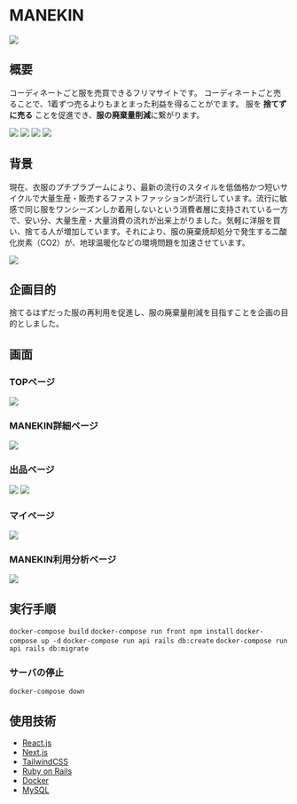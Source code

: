 # MANEKIN
![](https://i.imgur.com/8ALNb8m.jpg)

## 概要
コーディネートごと服を売買できるフリマサイトです。
コーディネートごと売ることで、1着ずつ売るよりもまとまった利益を得ることがでます。
服を **捨てずに売る** ことを促進でき、**服の廃棄量削減**に繋がります。

![](https://i.imgur.com/1JA6eWR.jpg)
![](https://i.imgur.com/2flcDUn.png)
![](https://i.imgur.com/Qf83goz.png)
![](https://i.imgur.com/zTql0C8.png)

## 背景
 現在、衣服のプチプラブームにより、最新の流行のスタイルを低価格かつ短いサイクルで大量生産・販売するファストファッションが流行しています。流行に敏感で同じ服をワンシーズンしか着用しないという消費者層に支持されている一方で、安い分、大量生産・大量消費の流れが出来上がりました。気軽に洋服を買い、捨てる人が増加しています。それにより、服の廃棄焼却処分で発生する二酸化炭素（CO2）が、地球温暖化などの環境問題を加速させています。

![](https://i.imgur.com/tqBtkbm.png)

## 企画目的
捨てるはずだった服の再利用を促進し、服の廃棄量削減を目指すことを企画の目的としました。

## 画面
### TOPページ
![](https://i.imgur.com/iRR6drG.jpg)
### MANEKIN詳細ページ
![](https://i.imgur.com/hlIsuOb.png)
### 出品ページ
![](https://i.imgur.com/8NkXKbM.png)
![](https://i.imgur.com/znw37JS.png)
### マイページ
![](https://i.imgur.com/Y3RRt0m.png)
### MANEKIN利用分析ページ
![](https://i.imgur.com/AFzGafm.png)

## 実行手順
`docker-compose build`
`docker-compose run front npm install`
`docker-compose up -d`
`docker-compose run api rails db:create`
`docker-compose run api rails db:migrate`
### サーバの停止
`docker-compose down`

## 使用技術
- [React.js](https://ja.reactjs.org/)
- [Next.js](https://nextjs.org/)
- [TailwindCSS](https://tailwindcss.jp/)
- [Ruby on Rails](https://rubyonrails.org/)
- [Docker](https://www.docker.com/)
- [MySQL](https://www.mysql.com/jp/)